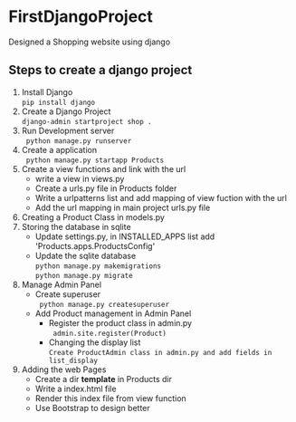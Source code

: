 # FirstDjangoProject
Designed a Shopping website using django

## Steps to create a django project
<ol>
  <li>Install Django <br><code>pip install django</code></li>
  <li>Create a Django Project <br>
    <code>django-admin startproject shop .</code>
  </li>
  <li>Run Development server<br>
    <code> python manage.py runserver</code>
  </li>
  <li>Create a application<br>
    <code> python manage.py startapp Products</code>
  </li>
  <li>Create a view functions and link with the url
    <ul>
      <li>write a view in views.py</li>
      <li>Create a urls.py file in Products folder</li>
      <li>Write a urlpatterns list and add mapping of view fuction with the url</li>
      <li>Add the url mapping in main project urls.py file</li>
    </ul>
  </li>
  <li>Creating a Product Class in models.py</li>
  <li>Storing the database in sqlite<br>
    <ul>
      <li>Update settings.py, in INSTALLED_APPS list add 'Products.apps.ProductsConfig'</li>
      <li>Update the sqlite database<br>
      <code>python manage.py makemigrations</code><br>
      <code>python manage.py migrate</code>
      </li>
    </ul>
  </li>
  <li>Manage Admin Panel
  <ul>
    <li> Create superuser <br>
      <code> python manage.py createsuperuser</code>
    </li>
    <li>Add Product management in Admin Panel<br>
      <ul>
        <li>Register the product class in admin.py<br> 
          <code> admin.site.register(Product)</code>
          </li>
        <li>Changing the display list <br>
          <code>Create ProductAdmin class in admin.py and add fields in list_display </code>
        </li>
      </ul>
    </li>
  </ul>
  </li>
  <li>Adding the web Pages
    <ul>
      <li>Create a dir <b>template</b> in Products dir</li>
      <li>Write a index.html file </li>
      <li>Render this index file from view function</li>
      <li>Use Bootstrap to design better</li>
  </li>

</ol>
